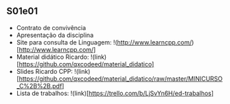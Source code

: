 ## S01e01
- Contrato de convivência
- Apresentação da disciplina
- Site para consulta de Linguagem: !(http://www.learncpp.com/)[http://www.learncpp.com/]
- Material didático Ricardo: !(link)[https://github.com/qxcodeed/material_didatico]
- Slides Ricardo CPP: !(link) [https://github.com/qxcodeed/material_didatico/raw/master/MINICURSO_C%2B%2B.pdf]
- Lista de trabalhos: !(link)[https://trello.com/b/LjSvYn6H/ed-trabalhos]
